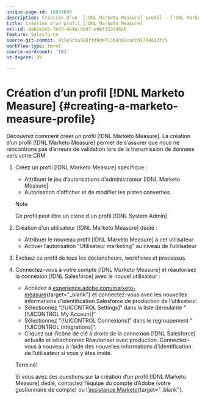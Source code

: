 ```yaml
---
unique-page-id: 18874698
description: Création d’un  [!DNL Marketo Measure] profil - [!DNL Marketo Measure]
title: Création d’un profil [!DNL Marketo Measure]
exl-id: dab2e2cb-fbd3-464a-9bd7-e9bf153d9848
feature: Salesforce
source-git-commit: 915e9c5a968ffd9de713b4308cadb91768613fc5
workflow-type: tm+mt
source-wordcount: '181'
ht-degree: 3%

---
```


# Création d’un profil [!DNL Marketo Measure] {#creating-a-marketo-measure-profile}

Découvrez comment créer un profil [!DNL Marketo Measure]. La création d’un profil [!DNL Marketo Measure] permet de s’assurer que nous ne rencontrons pas d’erreurs de validation lors de la transmission de données vers votre CRM.

1. Créez un profil [!DNL Marketo Measure] spécifique :

   * Attribuer le jeu d’autorisations d’administrateur [!DNL Marketo Measure]
   * Autorisation d’afficher et de modifier les pistes converties

   >[!NOTE]
   >
   >Ce profil peut être un clone d&#39;un profil [!DNL System Admin]

1. Création d’un utilisateur [!DNL Marketo Measure] dédié :

   * Attribuer le nouveau profil [!DNL Marketo Measure] à cet utilisateur
   * Activer l’autorisation &quot;Utilisateur marketing&quot; au niveau de l’utilisateur

1. Excluez ce profil de tous les déclencheurs, workflows et processus.
1. Connectez-vous à votre compte [!DNL Marketo Measure] et réautorisez la connexion [!DNL Salesforce] avec le nouvel utilisateur :

   * Accédez à [experience.adobe.com/marketo-measure](https://experience.adobe.com/marketo-measure){target="_blank"} et connectez-vous avec les nouvelles informations d’identification Salesforce de production de l’utilisateur.
   * Sélectionnez &quot;[!UICONTROL Settings]&quot; dans la liste déroulante &quot;[!UICONTROL My Account]&quot;
   * Sélectionnez &quot;[!UICONTROL Connexions]&quot; dans le regroupement &quot;[!UICONTROL Intégrations]&quot;.
   * Cliquez sur l’icône de clé à droite de la connexion [!DNL Salesforce] actuelle et sélectionnez Réautoriser avec production. Connectez-vous à nouveau à l’aide des nouvelles informations d’identification de l’utilisateur si vous y êtes invité.

   Terminé!

   Si vous avez des questions sur la création d’un profil [!DNL Marketo Measure] dédié, contactez l’équipe du compte d’Adobe (votre gestionnaire de compte) ou l’[assistance Marketo](https://nation.marketo.com/t5/support/ct-p/Support){target="_blank"}.
